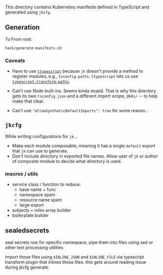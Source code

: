 This directory contains Kubernetes manifests defined in TypeScript and generated using `jkcfg`.

## Generation

To From root:

```sh
hack/generate-manifests.sh
```

### Caveats

- Have to use [`ttypescript`](https://www.npmjs.com/package/ttypescript) because `jk` doesn't provide a method to register modules, e.g., `tsconfig-paths`.  `ttypescript` lets us use [`typescript-transform-paths`](https://www.npmjs.com/package/typescript-transform-paths).

- Can't use Node built-ins.  Seems kinda stupid.  That is why this directory gets its own `tsconfig.json` and a different import scope, `@k8s/` -- to help make that clear.

- Can't use `"allowSyntheticDefaultImports": true` for some reason...

## `jkcfg`

While writing configurations for `jk`...

- Make each module composable, meaning it has a single `default` export that `jk` can use to generate.
- Don't include directory in exported file names.  Allow user of `jk` or author of composite module to decide what directory is used.

### macros / utils
- service class / function to reduce:
  - base name + func
  - namespace spam
  - resource name spam
  - large export
- subjects + roles array builder
- boilerplate builder


## sealedsecrets

seal secrets raw for specific namespace, pipe them into files using sed or other text processing utilities

import those files using `$INLINE_JSON` and `$INLINE_FILE` via typescript transform plugin that inlines those files.  this gets around reading issue during jkcfg generate.